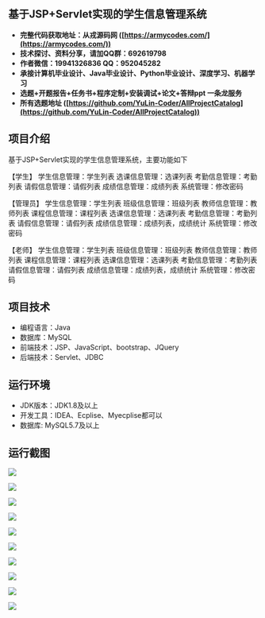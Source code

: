 ## 基于JSP+Servlet实现的学生信息管理系统

- <b>完整代码获取地址：从戎源码网 ([https://armycodes.com/](https://armycodes.com/))</b>
- <b>技术探讨、资料分享，请加QQ群：692619798</b> 
- <b>作者微信：19941326836  QQ：952045282</b> 
- <b>承接计算机毕业设计、Java毕业设计、Python毕业设计、深度学习、机器学习</b>
- <b>选题+开题报告+任务书+程序定制+安装调试+论文+答辩ppt 一条龙服务</b>
- <b>所有选题地址 ([https://github.com/YuLin-Coder/AllProjectCatalog](https://github.com/YuLin-Coder/AllProjectCatalog)) </b>

## 项目介绍
基于JSP+Servlet实现的学生信息管理系统，主要功能如下

【学生】
学生信息管理：学生列表
选课信息管理：选课列表
考勤信息管理：考勤列表
请假信息管理：请假列表
成绩信息管理：成绩列表
系统管理：修改密码

【管理员】
学生信息管理：学生列表
班级信息管理：班级列表
教师信息管理：教师列表
课程信息管理：课程列表
选课信息管理：选课列表
考勤信息管理：考勤列表
请假信息管理：请假列表
成绩信息管理：成绩列表，成绩统计
系统管理：修改密码

【老师】
学生信息管理：学生列表
班级信息管理：班级列表
教师信息管理：教师列表
课程信息管理：课程列表
选课信息管理：选课列表
考勤信息管理：考勤列表
请假信息管理：请假列表
成绩信息管理：成绩列表，成绩统计
系统管理：修改密码

## 项目技术
- 编程语言：Java
- 数据库：MySQL
- 前端技术：JSP、JavaScript、bootstrap、JQuery
- 后端技术：Servlet、JDBC

## 运行环境
- JDK版本：JDK1.8及以上
- 开发工具：IDEA、Ecplise、Myecplise都可以
- 数据库: MySQL5.7及以上

## 运行截图
![](screenshot/1.jpg)

![](screenshot/2.jpg)

![](screenshot/3.jpg)

![](screenshot/4.jpg)

![](screenshot/5.jpg)

![](screenshot/6.jpg)

![](screenshot/7.jpg)

![](screenshot/8.jpg)

![](screenshot/9.jpg)

![](screenshot/10.jpg)
